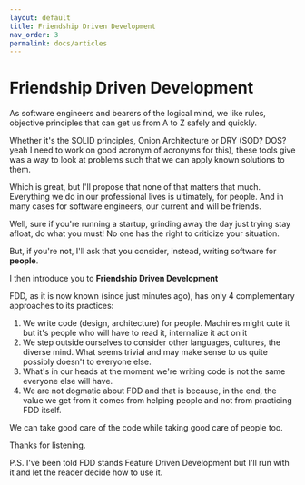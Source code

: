 ```yaml
---
layout: default
title: Friendship Driven Development
nav_order: 3
permalink: docs/articles
---
```


# Friendship Driven Development

As software engineers and bearers of the logical mind, we like rules, objective principles that can get us from A to Z safely and quickly.

Whether it's the SOLID principles, Onion Architecture or DRY (SOD? DOS? yeah I need to work on good acronym of acronyms for this), these tools give was a way to look at problems such that we can apply known solutions to them.

Which is great, but I'll propose that none of that matters that much. Everything we do in our professional lives is ultimately, for people.
And in many cases for software engineers, our current and will be friends.

Well, sure if you're running a startup, grinding away the day just trying stay afloat, do what you must! No one has the right to criticize your situation.

But, if you're not, I'll ask that you consider, instead, writing software for **people**.

I then introduce you to **Friendship Driven Development**

FDD, as it is now known (since just minutes ago), has only 4 complementary approaches to its practices:

1. We write code (design, architecture) for people. Machines might cute it but it's people who will have to read it, internalize it act on it
2. We step outside ourselves to consider other languages, cultures, the diverse mind. What seems trivial and may make sense to us quite possibly doesn't to everyone else.
3. What's in our heads at the moment we're writing code is not the same everyone else will have.
4. We are not dogmatic about FDD and that is because, in the end, the value we get from it comes from helping people and not from practicing FDD itself.

We can take good care of the code while taking good care of people too.

Thanks for listening.

P.S. I've been told FDD stands Feature Driven Development but I'll run with it and let the reader decide how to use it.